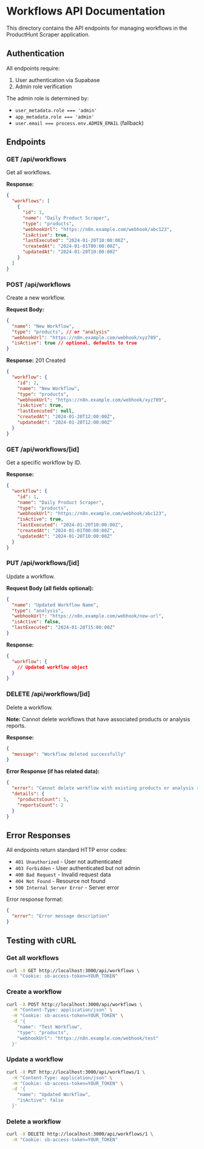 # Workflows API Documentation

This directory contains the API endpoints for managing workflows in the ProductHunt Scraper application.

## Authentication

All endpoints require:
1. User authentication via Supabase
2. Admin role verification

The admin role is determined by:
- `user_metadata.role === 'admin'`
- `app_metadata.role === 'admin'`
- `user.email === process.env.ADMIN_EMAIL` (fallback)

## Endpoints

### GET /api/workflows
Get all workflows.

**Response:**
```json
{
  "workflows": [
    {
      "id": 1,
      "name": "Daily Product Scraper",
      "type": "products",
      "webhookUrl": "https://n8n.example.com/webhook/abc123",
      "isActive": true,
      "lastExecuted": "2024-01-20T10:00:00Z",
      "createdAt": "2024-01-01T00:00:00Z",
      "updatedAt": "2024-01-20T10:00:00Z"
    }
  ]
}
```

### POST /api/workflows
Create a new workflow.

**Request Body:**
```json
{
  "name": "New Workflow",
  "type": "products", // or "analysis"
  "webhookUrl": "https://n8n.example.com/webhook/xyz789",
  "isActive": true // optional, defaults to true
}
```

**Response:** 201 Created
```json
{
  "workflow": {
    "id": 2,
    "name": "New Workflow",
    "type": "products",
    "webhookUrl": "https://n8n.example.com/webhook/xyz789",
    "isActive": true,
    "lastExecuted": null,
    "createdAt": "2024-01-20T12:00:00Z",
    "updatedAt": "2024-01-20T12:00:00Z"
  }
}
```

### GET /api/workflows/[id]
Get a specific workflow by ID.

**Response:**
```json
{
  "workflow": {
    "id": 1,
    "name": "Daily Product Scraper",
    "type": "products",
    "webhookUrl": "https://n8n.example.com/webhook/abc123",
    "isActive": true,
    "lastExecuted": "2024-01-20T10:00:00Z",
    "createdAt": "2024-01-01T00:00:00Z",
    "updatedAt": "2024-01-20T10:00:00Z"
  }
}
```

### PUT /api/workflows/[id]
Update a workflow.

**Request Body (all fields optional):**
```json
{
  "name": "Updated Workflow Name",
  "type": "analysis",
  "webhookUrl": "https://n8n.example.com/webhook/new-url",
  "isActive": false,
  "lastExecuted": "2024-01-20T15:00:00Z"
}
```

**Response:**
```json
{
  "workflow": {
    // Updated workflow object
  }
}
```

### DELETE /api/workflows/[id]
Delete a workflow.

**Note:** Cannot delete workflows that have associated products or analysis reports.

**Response:**
```json
{
  "message": "Workflow deleted successfully"
}
```

**Error Response (if has related data):**
```json
{
  "error": "Cannot delete workflow with existing products or analysis reports. Please delete related data first.",
  "details": {
    "productsCount": 5,
    "reportsCount": 2
  }
}
```

## Error Responses

All endpoints return standard HTTP error codes:

- `401 Unauthorized` - User not authenticated
- `403 Forbidden` - User authenticated but not admin
- `400 Bad Request` - Invalid request data
- `404 Not Found` - Resource not found
- `500 Internal Server Error` - Server error

Error response format:
```json
{
  "error": "Error message description"
}
```

## Testing with cURL

### Get all workflows
```bash
curl -X GET http://localhost:3000/api/workflows \
  -H "Cookie: sb-access-token=YOUR_TOKEN"
```

### Create a workflow
```bash
curl -X POST http://localhost:3000/api/workflows \
  -H "Content-Type: application/json" \
  -H "Cookie: sb-access-token=YOUR_TOKEN" \
  -d '{
    "name": "Test Workflow",
    "type": "products",
    "webhookUrl": "https://n8n.example.com/webhook/test"
  }'
```

### Update a workflow
```bash
curl -X PUT http://localhost:3000/api/workflows/1 \
  -H "Content-Type: application/json" \
  -H "Cookie: sb-access-token=YOUR_TOKEN" \
  -d '{
    "name": "Updated Workflow",
    "isActive": false
  }'
```

### Delete a workflow
```bash
curl -X DELETE http://localhost:3000/api/workflows/1 \
  -H "Cookie: sb-access-token=YOUR_TOKEN"
```